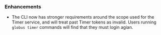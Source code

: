 ### Enhancements

* The CLI now has stronger requirements around the scope used for the Timer
  service, and will treat past Timer tokens as invalid. Users running
  `globus timer` commands will find that they must login agian.
